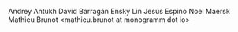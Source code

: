 Andrey Antukh <niwi niwi be>
David Barragán <bameda dbarragan com>
Ensky Lin <enskylin gmail com>
Jesús Espino <jespinog gmail com>
Noel Maersk <veox at veox dot pw>
Mathieu Brunot <mathieu.brunot at monogramm dot io>
